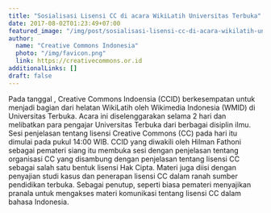 ```yaml
---
title: "Sosialisasi Lisensi CC di acara WikiLatih Universitas Terbuka"
date: 2017-08-02T01:23:49+07:00
featured_image: "/img/post/sosialisasi-lisensi-cc-di-acara-wikilatih-universitas-terbuka/Agustus_2_2017_Sosialisasi_Lisensi_CC_pada_WikiLatih_Universitas_Terbuka.jpg"
author:
  name: "Creative Commons Indonesia"
  photo: "/img/favicon.png"
  link: https://creativecommons.or.id
additionalLinks: []
draft: false
---
```



Pada tanggal , Creative Commons Indoensia (CCID) berkesempatan untuk menjadi bagian dari helatan WikiLatih oleh Wikimedia Indonesia (WMID) di Universitas Terbuka. Acara ini diselenggarakan selama 2 hari dan melibatkan para pengajar Universitas Terbuka dari berbagai disiplin ilmu. Sesi penjelasan tentang lisensi Creative Commons (CC) pada hari itu dimulai pada pukul 14:00 WIB. CCID yang diwakili oleh Hilman Fathoni sebagai pemateri siang itu membuka sesi dengan penjelasan tentang organisasi CC yang disambung dengan penjelasan tentang lisensi CC sebagai salah satu bentuk lisensi Hak Cipta. Materi juga diisi dengan penyajian studi kasus dan penerapan lisensi CC dalam ranah sumber pendidikan terbuka. Sebagai penutup, seperti biasa pemateri menyajikan pranala untuk mengakses materi komunikasi tentang lisensi CC dalam bahasa Indonesia.